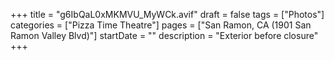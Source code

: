 +++
title = "g6IbQaL0xMKMVU_MyWCk.avif"
draft = false
tags = ["Photos"]
categories = ["Pizza Time Theatre"]
pages = ["San Ramon, CA (1901 San Ramon Valley Blvd)"]
startDate = ""
description = "Exterior before closure"
+++
